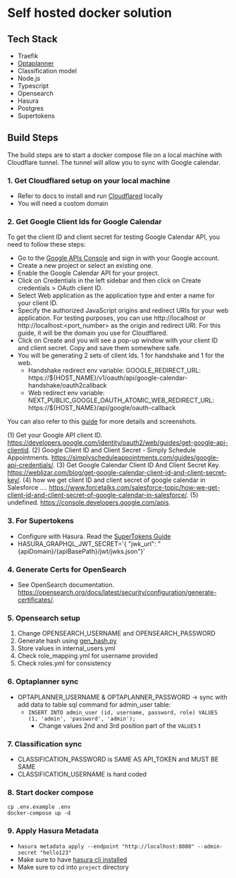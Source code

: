 # Self hosted docker solution

## Tech Stack
- Traefik
- [Optaplanner](https://github.com/rush86999/atomic-scheduler/tree/main/kotlin-quarkus)
- Classification model
- Node.js
- Typescript
- Opensearch
- Hasura
- Postgres
- Supertokens
  
## Build Steps

The build steps are to start a docker compose file on a local machine with Cloudflare tunnel. The tunnel will allow you to sync with Google calendar.

### 1. Get Cloudflared setup on your local machine
- Refer to docs to install and run [Cloudflared](https://developers.cloudflare.com/cloudflare-one/connections/connect-networks/install-and-setup/tunnel-guide/) locally
- You will need a custom domain

### 2. Get Google Client Ids for Google Calendar

To get the client ID and client secret for testing Google Calendar API, you need to follow these steps:

- Go to the [Google APIs Console](^1^) and sign in with your Google account.
- Create a new project or select an existing one.
- Enable the Google Calendar API for your project.
- Click on Credentials in the left sidebar and then click on Create credentials > OAuth client ID.
- Select Web application as the application type and enter a name for your client ID.
- Specify the authorized JavaScript origins and redirect URIs for your web application. For testing purposes, you can use http://localhost or http://localhost:<port_number> as the origin and redirect URI. For this guide, it will be the domain you use for Cloudflared.
- Click on Create and you will see a pop-up window with your client ID and client secret. Copy and save them somewhere safe.
- You will be generating 2 sets of client Ids. 1 for handshake and 1 for the web. 
  - Handshake redirect env variable: GOOGLE_REDIRECT_URL: https://${HOST_NAME}/v1/oauth/api/google-calendar-handshake/oauth2callback
  - Web redirect env variable: NEXT_PUBLIC_GOOGLE_OAUTH_ATOMIC_WEB_REDIRECT_URL: https://${HOST_NAME}/api/google/oauth-callback

You can also refer to this [guide](^3^) for more details and screenshots.

(1) Get your Google API client ID. https://developers.google.com/identity/oauth2/web/guides/get-google-api-clientid.
(2) Google Client ID and Client Secret - Simply Schedule Appointments. https://simplyscheduleappointments.com/guides/google-api-credentials/.
(3) Get Google Calendar Client ID And Client Secret Key. https://weblizar.com/blog/get-google-calendar-client-id-and-client-secret-key/.
(4) how we get client ID and client secret of google calendar in Salesforce .... https://www.forcetalks.com/salesforce-topic/how-we-get-client-id-and-client-secret-of-google-calendar-in-salesforce/.
(5) undefined. https://console.developers.google.com/apis.


### 3. For Supertokens
- Configure with Hasura. Read the [SuperTokens Guide](https://supertokens.com/docs/thirdpartyemailpassword/hasura-integration/with-jwt#)
- HASURA_GRAPHQL_JWT_SECRET='{ "jwk_url": "{apiDomain}/{apiBasePath}/jwt/jwks.json"}'

### 4. Generate Certs for OpenSearch

- See OpenSearch documentation. https://opensearch.org/docs/latest/security/configuration/generate-certificates/.

### 5. Opensearch setup

1. Change OPENSEARCH_USERNAME and OPENSEARCH_PASSWORD
2. Generate hash using [gen_hash.py](./project/opensearch/gen_hash.py)
3. Store values in internal_users.yml
4. Check role_mapping.yml for username provided
5. Check roles.yml for consistency

### 6. Optaplanner sync
- OPTAPLANNER_USERNAME & OPTAPLANNER_PASSWORD -> sync with add data to table sql command for admin_user table:
  - ```INSERT INTO admin_user (id, username, password, role) VALUES (1, 'admin', 'password', 'admin');```
    - Change values 2nd and 3rd position part of the ```VALUES``` t

### 7. Classification sync
- CLASSIFICATION_PASSWORD is SAME AS API_TOKEN and MUST BE SAME
- CLASSIFICATION_USERNAME is hard coded
### 8. Start docker compose

```
cp .env.example .env
docker-compose up -d
```

### 9. Apply Hasura Metadata
- ```hasura metadata apply --endpoint "http://localhost:8080" --admin-secret "hello123"```
- Make sure to have [hasura cli installed](https://hasura.io/docs/latest/hasura-cli/install-hasura-cli/)
- Make sure to cd into ```project``` directory 



